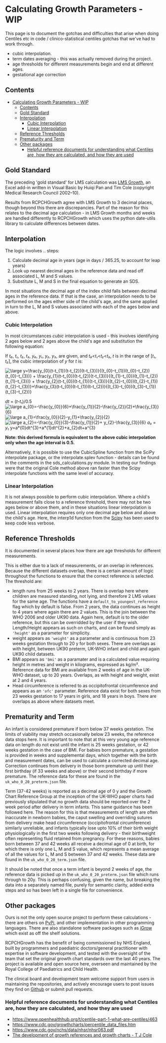 # Calculating Growth Parameters - WIP

This page is to document the gotchas and difficulties that arise when doing Centiles etc in code /
clinico-statistical centiles gotchas that we've had to work through.

- cubic interpolation.
- term dates averaging - this was actually removed during the project.
- age thresholds for different measurements begin and end at different ages.
- gestational age correction

## Contents

<!-- TOC -->

- [Calculating Growth Parameters - WIP](#calculating-growth-parameters---wip)
  - [Contents](#contents)
  - [Gold Standard](#gold-standard)
  - [Interpolation](#interpolation)
    - [Cubic Interpolation](#cubic-interpolation)
    - [Linear Interpolation](#linear-interpolation)
  - [Reference Thresholds](#reference-thresholds)
  - [Prematurity and Term](#prematurity-and-term)
  - [Other packages](#other-packages)
    - [Helpful reference documents for understanding what Centiles are, how they are calculated, and how they are used](#helpful-reference-documents-for-understanding-what-centiles-are-how-they-are-calculated-and-how-they-are-used)

<!-- /TOC -->

## Gold Standard

The preceding 'gold standard' for LMS calculation was [LMS Growth](https://www.healthforallchildren.com/shop-base/shop/software/lmsgrowth/), an Excel add-in written in Visual Basic by Huiqi Pan and Tim Cole (copyright Medical Research Council 2002–10).

Results from RCPCHGrowth agree with LMS Growth to 3 decimal places, though beyond this there are discrepancies. Part of the reason for this relates to the decimal age calculation - in LMS Growth months and weeks are handled differently to RCPCHGrowth which uses the python date-utils library to calculate differences between dates.

## Interpolation

The logic involves .. steps:

1. Calculate decimal age in years (age in days / 365.25, to account for leap years)
2. Look up nearest decimal ages in the reference data and read off associated L, M and S values.
3. Substitute L, M and S in the final equation to generate an SDS.

In most situations the decimal age of the index child falls between decimal ages in the reference data. If that is the case, an interpolation needs to be performed on the ages either side of the child's age, and the same applied in turn to the L, M and S values associated with each of the ages below and above.

### Cubic Interpolation

In most circumstances _cubic_ interpolation is used - this involves identifying 2 ages below and 2 ages above the child's age and substitution the following equation:

If _t₀_, _t₁_, _t₂_, _t₃_, _y₀_, _y₁_, _y₂_, _y₃_, are given, and _t₀_<_t₁_<_t₂_<_t₃_, _t_ is in the range of [*t₁*, *t₂*], the cubic interpolation of _y_ for _t_ is:

<img src="https://latex.codecogs.com/svg.latex?\inline&space;\bg_white&space;\large&space;y=\frac{y_{0}(t-t_{1})(t-t_{2})(t-t_{3})}{(t_{0}-t_{1})(t_{0}-t_{2})(t_{0}-t_{3})}&space;&plus;&space;\frac{y_{1}(t-t_{0})(t-t_{2})(t-t_{3})}{(t_{1}-t_{0})(t_{1}-t_{2})(t_{1}-t_{3})}&space;&plus;&space;\frac{y_{2}(t-t_{0})(t-t_{1})(t-t_{3})}{(t_{2}-t_{0})(t_{2}-t_{1})(t_{2}-t_{3})}&plus;\frac{y_{3}(t-t_{0})(t-t_{1})(t-t_{2})}{(t_{3}-t_{0})(t_{3}-t_{1})(t_{3}-t_{2})}" title="\large y=\frac{y_{0}(t-t_{1})(t-t_{2})(t-t_{3})}{(t_{0}-t_{1})(t_{0}-t_{2})(t_{0}-t_{3})} + \frac{y_{1}(t-t_{0})(t-t_{2})(t-t_{3})}{(t_{1}-t_{0})(t_{1}-t_{2})(t_{1}-t_{3})} + \frac{y_{2}(t-t_{0})(t-t_{1})(t-t_{3})}{(t_{2}-t_{0})(t_{2}-t_{1})(t_{2}-t_{3})}+\frac{y_{3}(t-t_{0})(t-t_{1})(t-t_{2})}{(t_{3}-t_{0})(t_{3}-t_{1})(t_{3}-t_{2})}" />

_dt_ = (*t-t*₁)/0.5
<img src="https://latex.codecogs.com/svg.latex?\inline&space;\large&space;a_{0}=-\frac{y_{0}}{6}&plus;\frac{y_{1}}{2}-\frac{y_{2}}{2}&plus;\frac{y_{3}}{6}" title="\large a_{0}=-\frac{y_{0}}{6}+\frac{y_{1}}{2}-\frac{y_{2}}{2}+\frac{y_{3}}{6}" />
<img src="https://latex.codecogs.com/svg.latex?\inline&space;\large&space;a_{1}=\frac{y_{0}}{2}-y_{1}&plus;\frac{y_{2}}{2}" title="\large a_{1}=\frac{y_{0}}{2}-y_{1}+\frac{y_{2}}{2}" />
<img src="https://latex.codecogs.com/svg.latex?\inline&space;\large&space;a_{2}=-\frac{y_{0}}{3}-\frac{y_{1}}{2}&plus;&space;y_{2}-\frac{y_{3}}{6}" title="\large a_{2}=-\frac{y_{0}}{3}-\frac{y_{1}}{2}+ y_{2}-\frac{y_{3}}{6}" />
_a₃_ = _y₁_
y=a*{0}dt^{3}+a*{1}dt^{2}+a\_{2}dt+a^{3}

**Note: this derived formula is equivalent to the above cubic interpolation only when the age interval is 0.5.**

Alternatively, it is possible to use the CubicSpline function from the SciPy interpolate package, or the interpolate.splev function - details can be found in the comments in the sds_calculations.py module. In testing our findings were that the original Cole method above ran faster than the Scipy interpolate functions with the same level of accuracy.

### Linear Interpolation

It is not always possible to perform cubic interpolation. Where a child's measurement falls close to a reference threshold, there may not be two ages below or above them, and in these situations linear interpolation is used. Linear interpolation requires only one decimal age below and above the child's age. Here, the interp1d function from the [Scipy](https://docs.scipy.org/doc/scipy/reference/generated/scipy.interpolate.interp1d.html) has been used to keep code less verbose.

## Reference Thresholds

It is documented in several places how there are age thresholds for different measurements.

This is either due to a lack of measurements, or an overlap in references. Because the different datasets overlap, there is a certain amount of logic throughout the functions to ensure that the correct reference is selected. The threshold are:

- length runs from 25 weeks to 2 years. There is overlap here where children are measured standing, not lying, and therefore 2 LMS values for the same age. The functions have a `default_to_youngest_reference` flag which by default is false. From 2 years, the data continues as height to 4 years where again there are 2 values. This is the join between the WHO 2006 and older UK90 data. Again here, default is to the older reference, but this can be overridded by the user if they wish. Length/Height appears as such on charts, and can be found simply as `'height'` as a parameter for simplicity.
- weight appears as `'weight'` as a parameter and is continuous from 23 weeks gestation through to 20 y for both sexes. There are overlaps as with height, between UK90 preterm, UK-WHO infant and child and again UK90 child datasets.
- BMI appears as `'bmi'` as a paramater and is a calculated value requiring height in metres and weight in kilograms, expressed as kg/m². Reference data for BMI are available from 2 weeks of age in the UK-WHO dataset, up to 20 years. Overlaps, as with height and weight, exist at 2 and 4 years.
- Head circumference is referred to as occipitofrontal circumference and appears as an `'ofc'` parameter. Reference data exist for both sexes from 23 weeks gestation to 17 years in girls, and 18 years in boys. There are overlaps as above where datasets meet.

## Prematurity and Term

An infant is considered premature if born below 37 weeks gestation. The limits of viability may stretch occasionally below 23 weeks, the reference data stops here. It is important to note that at this very young age reference data on length do not exist until the infant is 25 weeks gestation, or 42 weeks gestation in the case of BMI. For babies born premature, a gestation is provided in weeks and supplemental days, which together with the birth and measurement dates, can be used to calculate a corrected decimal age. Correction continues from delivery in those born premature up until their first birthday (if 33 weeks and above) or their second birthday if more premature. The reference data for these are found in the `uk_who_0_20_preterm.json` file.

Term (37-42 weeks) is reported as a decimal age of 0 y and the Growth Chart Reference Group at the inception of the UK-WHO paper charts had previously stipulated that no growth data should be reported over the 2 week period after delivery in term infants. This same guidance has been followed here. The reason for this is that measurements of length are often inaccurate in newborn babies, the caput swelling and overriding sutures from delivery make head circumference (occipitofrontal circumference) similarly unreliable, and infants typically lose upto 10% of their birth weight physiologically in the first two weeks following delivery - their birthweight often representing fluid retained from pregnancy. For these reasons, babies born between 37 and 42 weeks all receive a decimal age of 0 at birth, for which there is only one L, M and S value, which represents a mean average of all the values for L, M and S between 37 and 42 weeks. These data are found in the `uk_who_0_20_term.json` file.

It should be noted that once a term infant is beyond 2 weeks of age, the reference data is picked up in the `uk_who_0_20_preterm.json` file which runs through to 20y. This is perhaps confusing, given the name, but breaking the data into a separately named file, purely for semantic clarity, added extra steps and so has been left in a single file for convenience.

## Other packages

Ours is not the only open source project to perform these calculations - there are others on [PyPi](https://pypi.org/), and other implementation in other programming languages. There are also standalone software packages such as [iGrow](https://www.igrow-software.com/) which exist as off the shelf solutions.

RCPCHGrowth has the benefit of being commissioned by NHS England, built by programmers and paediatric doctors/general practitioner with expertise in software development, and tested with the oversight of the team that set the original growth chart standards over the last 40 years. The project is available and open source here, overseen and maintained by the Royal College of Paediatrics and Child Health.

The clinical board and development team welcome support from users in maintaining the repositories, and actively encourage users to post issues they find on [Github](https://github.com/rcpch/digital-growth-charts-server/issues) or submit pull requests.

### Helpful reference documents for understanding what Centiles are, how they are calculated, and how they are used

- https://www.openhealthhub.org/t/centile-part-1-what-are-centiles/463
- https://www.cdc.gov/growthcharts/percentile_data_files.htm
- https://www.cdc.gov/nchs/data/nhsr/nhsr063.pdf
- [The development of growth references and growth charts - T J Cole](https://www.ncbi.nlm.nih.gov/pmc/articles/PMC3920659/)
